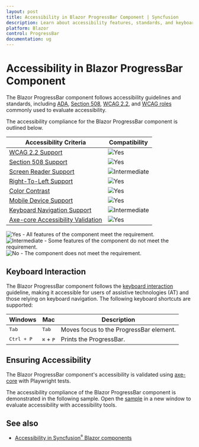 ```yaml
---
layout: post
title: Accessibility in Blazor ProgressBar Component | Syncfusion
description: Learn about accessibility features, standards, and keyboard navigation in the Syncfusion Blazor ProgressBar component.
platform: Blazor
control: ProgressBar
documentation: ug
---
```


# Accessibility in Blazor ProgressBar Component

The Blazor ProgressBar component follows accessibility guidelines and standards, including [ADA](https://www.ada.gov/), [Section 508](https://www.section508.gov/), [WCAG 2.2](https://www.w3.org/TR/WCAG22/), and [WCAG roles](https://www.w3.org/TR/wai-aria/#roles) commonly used to evaluate accessibility.

The accessibility compliance for the Blazor ProgressBar component is outlined below.

| Accessibility Criteria | Compatibility |
| -- | -- |
| [WCAG 2.2 Support](../common/accessibility#accessibility-standards) | <img src="https://cdn.syncfusion.com/content/images/landing-page/yes.png" alt="Yes"> |
| [Section 508 Support](../common/accessibility#accessibility-standards) | <img src="https://cdn.syncfusion.com/content/images/landing-page/yes.png" alt="Yes"> |
| [Screen Reader Support](../common/accessibility#screen-reader-support) | <img src="https://cdn.syncfusion.com/content/images/documentation/partial.png" alt="Intermediate"> |
| [Right-To-Left Support](../common/accessibility#right-to-left-support) | <img src="https://cdn.syncfusion.com/content/images/landing-page/yes.png" alt="Yes"> |
| [Color Contrast](../common/accessibility#color-contrast) | <img src="https://cdn.syncfusion.com/content/images/landing-page/yes.png" alt="Yes"> |
| [Mobile Device Support](../common/accessibility#mobile-device-support) | <img src="https://cdn.syncfusion.com/content/images/landing-page/yes.png" alt="Yes"> |
| [Keyboard Navigation Support](../common/accessibility#keyboard-navigation-support) | <img src="https://cdn.syncfusion.com/content/images/documentation/partial.png" alt="Intermediate"> |
| [Axe-core Accessibility Validation](../common/accessibility#ensuring-accessibility) | <img src="https://cdn.syncfusion.com/content/images/landing-page/yes.png" alt="Yes"> |

<style>
    .post .post-content img {
        display: inline-block;
        margin: 0.5em 0;
    }
</style>

<div><img src="https://cdn.syncfusion.com/content/images/documentation/full.png" alt="Yes"> - All features of the component meet the requirement.</div>

<div><img src="https://cdn.syncfusion.com/content/images/documentation/partial.png" alt="Intermediate"> - Some features of the component do not meet the requirement.</div>

<div><img src="https://cdn.syncfusion.com/content/images/documentation/not-supported.png" alt="No"> - The component does not meet the requirement.</div>


## Keyboard Interaction

The Blazor ProgressBar component follows the [keyboard interaction](https://www.w3.org/WAI/ARIA/apg/patterns/alert/#keyboardinteraction) guideline, making it accessible for users of assistive technologies (AT) and those relying on keyboard navigation. The following keyboard shortcuts are supported:

| Windows | Mac | Description |
| --- | --- | --- |
| <kbd>Tab</kbd> | <kbd>Tab</kbd> | Moves focus to the ProgressBar element. |
| <kbd>Ctrl + P</kbd> | <kbd>⌘</kbd> + <kbd>P</kbd> | Prints the ProgressBar. |

## Ensuring Accessibility

The Blazor ProgressBar component's accessibility is validated using [axe-core](https://www.nuget.org/packages/Deque.AxeCore.Playwright) with Playwright tests.

The accessibility compliance of the Blazor ProgressBar component is demonstrated in the following sample. Open the [sample](https://blazor.syncfusion.com/accessibility/progress-bar) in a new window to evaluate accessibility with accessibility tools.

## See also

* [Accessibility in Syncfusion<sup style="font-size:70%">&reg;</sup> Blazor components](https://blazor.syncfusion.com/documentation/common/accessibility)
